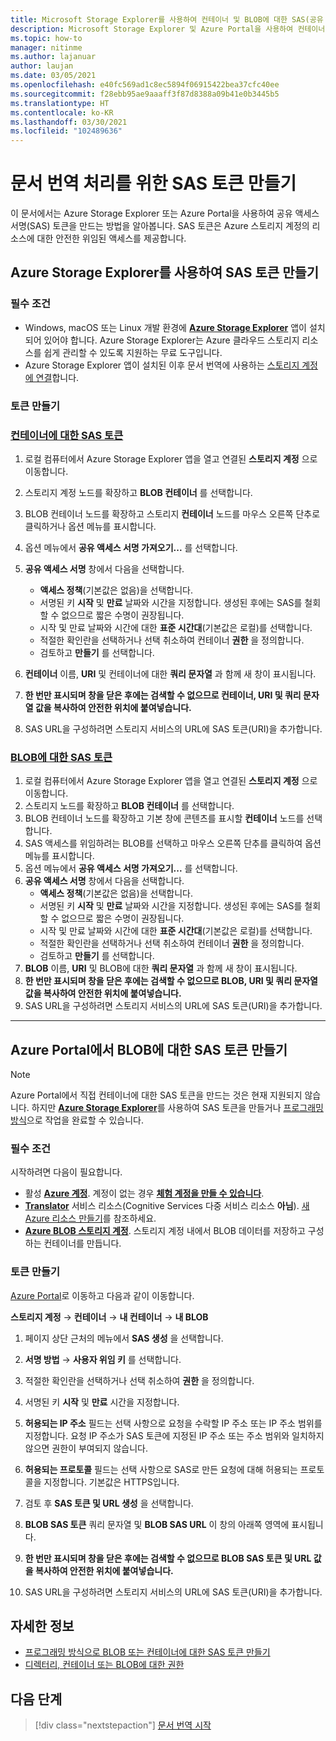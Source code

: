 ```yaml
---
title: Microsoft Storage Explorer를 사용하여 컨테이너 및 BLOB에 대한 SAS(공유 액세스 서명) 토큰 만들기
description: Microsoft Storage Explorer 및 Azure Portal을 사용하여 컨테이너 및 BLOB에 대한 SAS(공유 액세스 토큰)를 만드는 방법
ms.topic: how-to
manager: nitinme
ms.author: lajanuar
author: laujan
ms.date: 03/05/2021
ms.openlocfilehash: e40fc569ad1c8ec5894f06915422bea37cfc40ee
ms.sourcegitcommit: f28ebb95ae9aaaff3f87d8388a09b41e0b3445b5
ms.translationtype: HT
ms.contentlocale: ko-KR
ms.lasthandoff: 03/30/2021
ms.locfileid: "102489636"
---
```

# <a name="create-sas-tokens-for-document-translation-processing"></a>문서 번역 처리를 위한 SAS 토큰 만들기

이 문서에서는 Azure Storage Explorer 또는 Azure Portal을 사용하여 공유 액세스 서명(SAS) 토큰을 만드는 방법을 알아봅니다. SAS 토큰은 Azure 스토리지 계정의 리소스에 대한 안전한 위임된 액세스를 제공합니다.

## <a name="create-your-sas-tokens-with-azure-storage-explorer"></a>Azure Storage Explorer를 사용하여 SAS 토큰 만들기

### <a name="prerequisites"></a>필수 조건

* Windows, macOS 또는 Linux 개발 환경에 [**Azure Storage Explorer**](../../../vs-azure-tools-storage-manage-with-storage-explorer.md) 앱이 설치되어 있어야 합니다. Azure Storage Explorer는 Azure 클라우드 스토리지 리소스를 쉽게 관리할 수 있도록 지원하는 무료 도구입니다.
* Azure Storage Explorer 앱이 설치된 이후 문서 번역에 사용하는 [스토리지 계정에 연결](../../../vs-azure-tools-storage-manage-with-storage-explorer.md?tabs=windows#connect-to-a-storage-account-or-service)합니다.

### <a name="create-your-tokens"></a>토큰 만들기

### <a name="sas-tokens-for-containers"></a>[컨테이너에 대한 SAS 토큰](#tab/Containers)

1. 로컬 컴퓨터에서 Azure Storage Explorer 앱을 열고 연결된 **스토리지 계정** 으로 이동합니다.
1. 스토리지 계정 노드를 확장하고 **BLOB 컨테이너** 를 선택합니다.
1. BLOB 컨테이너 노드를 확장하고 스토리지 **컨테이너** 노드를 마우스 오른쪽 단추로 클릭하거나 옵션 메뉴를 표시합니다.
1. 옵션 메뉴에서 **공유 액세스 서명 가져오기...** 를 선택합니다.
1. **공유 액세스 서명** 창에서 다음을 선택합니다.
    * **액세스 정책**(기본값은 없음)을 선택합니다.
    * 서명된 키 **시작** 및 **만료** 날짜와 시간을 지정합니다. 생성된 후에는 SAS를 철회할 수 없으므로 짧은 수명이 권장됩니다.
    * 시작 및 만료 날짜와 시간에 대한 **표준 시간대**(기본값은 로컬)를 선택합니다.
    * 적절한 확인란을 선택하거나 선택 취소하여 컨테이너 **권한** 을 정의합니다.
    * 검토하고 **만들기** 를 선택합니다.

1. **컨테이너** 이름, **URI** 및 컨테이너에 대한 **쿼리 문자열** 과 함께 새 창이 표시됩니다.  
1. **한 번만 표시되며 창을 닫은 후에는 검색할 수 없으므로 컨테이너, URI 및 쿼리 문자열 값을 복사하여 안전한 위치에 붙여넣습니다.**
1. SAS URL을 구성하려면 스토리지 서비스의 URL에 SAS 토큰(URI)을 추가합니다.

### <a name="sas-tokens-for-blobs"></a>[BLOB에 대한 SAS 토큰](#tab/blobs)

1. 로컬 컴퓨터에서 Azure Storage Explorer 앱을 열고 연결된 **스토리지 계정** 으로 이동합니다.
1. 스토리지 노드를 확장하고 **BLOB 컨테이너** 를 선택합니다.
1. BLOB 컨테이너 노드를 확장하고 기본 창에 콘텐츠를 표시할 **컨테이너** 노드를 선택합니다.
1. SAS 액세스를 위임하려는 BLOB를 선택하고 마우스 오른쪽 단추를 클릭하여 옵션 메뉴를 표시합니다.
1. 옵션 메뉴에서 **공유 액세스 서명 가져오기...** 를 선택합니다.
1. **공유 액세스 서명** 창에서 다음을 선택합니다.
    * **액세스 정책**(기본값은 없음)을 선택합니다.
    * 서명된 키 **시작** 및 **만료** 날짜와 시간을 지정합니다. 생성된 후에는 SAS를 철회할 수 없으므로 짧은 수명이 권장됩니다.
    * 시작 및 만료 날짜와 시간에 대한 **표준 시간대**(기본값은 로컬)를 선택합니다.
    * 적절한 확인란을 선택하거나 선택 취소하여 컨테이너 **권한** 을 정의합니다.
    * 검토하고 **만들기** 를 선택합니다.
1. **BLOB** 이름, **URI** 및 BLOB에 대한 **쿼리 문자열** 과 함께 새 창이 표시됩니다.  
1. **한 번만 표시되며 창을 닫은 후에는 검색할 수 없으므로 BLOB, URI 및 쿼리 문자열 값을 복사하여 안전한 위치에 붙여넣습니다.**
1. SAS URL을 구성하려면 스토리지 서비스의 URL에 SAS 토큰(URI)을 추가합니다.

---

## <a name="create-sas-tokens-for-blobs-in-the-azure-portal"></a>Azure Portal에서 BLOB에 대한 SAS 토큰 만들기

> [!NOTE]
> Azure Portal에서 직접 컨테이너에 대한 SAS 토큰을 만드는 것은 현재 지원되지 않습니다. 하지만 [**Azure Storage Explorer**](#create-your-sas-tokens-with-azure-storage-explorer)를 사용하여 SAS 토큰을 만들거나 [프로그래밍 방식](../../../storage/blobs/sas-service-create.md)으로 작업을 완료할 수 있습니다.

<!-- markdownlint-disable MD024 -->
### <a name="prerequisites"></a>필수 조건

시작하려면 다음이 필요합니다.

* 활성 [**Azure 계정**](https://azure.microsoft.com/free/cognitive-services/).  계정이 없는 경우 [**체험 계정을 만들 수 있습니다**](https://azure.microsoft.com/free/).
* [**Translator**](https://ms.portal.azure.com/#create/Microsoft) 서비스 리소스(Cognitive Services 다중 서비스 리소스 **아님**).  [새 Azure 리소스 만들기](../../cognitive-services-apis-create-account.md#create-a-new-azure-cognitive-services-resource)를 참조하세요.  
* [**Azure BLOB 스토리지 계정**](https://ms.portal.azure.com/#create/Microsoft.StorageAccount-ARM). 스토리지 계정 내에서 BLOB 데이터를 저장하고 구성하는 컨테이너를 만듭니다.

### <a name="create-your-tokens"></a>토큰 만들기

[Azure Portal](https://ms.portal.azure.com/#home)로 이동하고 다음과 같이 이동합니다.  

 **스토리지 계정** → **컨테이너** → **내 컨테이너** → **내 BLOB**

1. 페이지 상단 근처의 메뉴에서 **SAS 생성** 을 선택합니다.

1. **서명 방법** → **사용자 위임 키** 를 선택합니다.

1. 적절한 확인란을 선택하거나 선택 취소하여 **권한** 을 정의합니다.

1. 서명된 키 **시작** 및 **만료** 시간을 지정합니다.

1. **허용되는 IP 주소** 필드는 선택 사항으로 요청을 수락할 IP 주소 또는 IP 주소 범위를 지정합니다. 요청 IP 주소가 SAS 토큰에 지정된 IP 주소 또는 주소 범위와 일치하지 않으면 권한이 부여되지 않습니다.

1. **허용되는 프로토콜** 필드는 선택 사항으로 SAS로 만든 요청에 대해 허용되는 프로토콜을 지정합니다. 기본값은 HTTPS입니다.

1. 검토 후 **SAS 토큰 및 URL 생성** 을 선택합니다.

1. **BLOB SAS 토큰** 쿼리 문자열 및 **BLOB SAS URL** 이 창의 아래쪽 영역에 표시됩니다.  

1. **한 번만 표시되며 창을 닫은 후에는 검색할 수 없으므로 BLOB SAS 토큰 및 URL 값을 복사하여 안전한 위치에 붙여넣습니다.**

1. SAS URL을 구성하려면 스토리지 서비스의 URL에 SAS 토큰(URI)을 추가합니다.

## <a name="learn-more"></a>자세한 정보

* [프로그래밍 방식으로 BLOB 또는 컨테이너에 대한 SAS 토큰 만들기](../../../storage/blobs/sas-service-create.md)
* [디렉터리, 컨테이너 또는 BLOB에 대한 권한](/rest/api/storageservices/create-service-sas#permissions-for-a-directory-container-or-blob)

## <a name="next-steps"></a>다음 단계

> [!div class="nextstepaction"]
> [문서 번역 시작](get-started-with-document-translation.md)
>
>